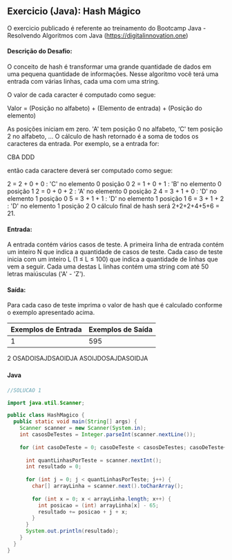 ## Exercicio (Java): Hash Mágico

O exercicio publicado é referente ao treinamento do Bootcamp Java - Resolvendo Algoritmos com Java 
(https://digitalinnovation.one)


#### Descrição do Desafio:

O conceito de hash é transformar uma grande quantidade de dados em uma pequena quantidade de informações. Nesse algoritmo você terá uma entrada com várias linhas, cada uma com uma string. 

O valor de cada caracter é computado como segue:

Valor = (Posição no alfabeto) + (Elemento de entrada) + (Posição do elemento)

As posições iniciam em zero. 'A' tem posição 0 no alfabeto, ‘C' tem posição 2 no alfabeto, ... O cálculo de hash retornado é a soma de todos os caracteres da entrada. Por exemplo, se a entrada for:

CBA
DDD

então cada caractere deverá ser computado como segue:

2 = 2 + 0 + 0 : 'C' no elemento 0 posição 0
2 = 1 + 0 + 1 : 'B' no elemento 0 posição 1
2 = 0 + 0 + 2 : 'A' no elemento 0 posição 2
4 = 3 + 1 + 0 : 'D' no elemento 1 posição 0
5 = 3 + 1 + 1 : 'D' no elemento 1 posição 1
6 = 3 + 1 + 2 : 'D' no elemento 1 posição 2
O cálculo final de hash será 2+2+2+4+5+6 = 21.

#### Entrada: 

A entrada contém vários casos de teste. A primeira linha de entrada contém um inteiro N que indica a quantidade de casos de teste. Cada caso de teste inicia com um inteiro L (1 ≤ L ≤ 100) que indica a quantidade de linhas que vem a seguir. Cada uma destas L linhas contém uma string com até 50 letras maiúsculas ('A' - 'Z').

#### Saída: 

Para cada caso de teste imprima o valor de hash que é calculado conforme o exemplo apresentado acima.

Exemplos de Entrada  | Exemplos de Saída
------------- | -------------
1 | 595
2
OSADOISAJDSAOIDJA
ASOIJDOSAJDASOIDJA

#### Java　

```java
//SOLUCAO 1

import java.util.Scanner;

public class HashMagico {
  public static void main(String[] args) {
    Scanner scanner = new Scanner(System.in);
    int casosDeTestes = Integer.parseInt(scanner.nextLine());
        
    for (int casoDeTeste = 0; casoDeTeste < casosDeTestes; casoDeTeste++) {
            
      int quantLinhasPorTeste = scanner.nextInt();
      int resultado = 0;
            
      for (int j = 0; j < quantLinhasPorTeste; j++) {
        char[] arrayLinha = scanner.next().toCharArray();
                
        for (int x = 0; x < arrayLinha.length; x++) {
          int posicao = (int) arrayLinha[x] - 65;
          resultado += posicao + j + x;
        }
      }
      System.out.println(resultado);
    }
  }
}
```

